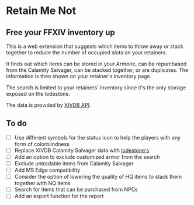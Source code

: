 # Retain Me Not
## Free your FFXIV inventory up

This is a web extension that suggests which items to throw away or stack together to reduce the number of occupied slots on your retainers.

It finds out which items can be stored in your Armoire, can be repurchased from the Calamity Salvager, can be stacked together, or are duplicates.
The information is then shown on your retainer's inventory page.

The search is limited to your retainers' inventory since it's the only storage exposed on the lodestone.

The data is provided by [XIVDB API](/xivdb/api).

## To do
- [ ] Use different symbols for the status icon to help the players with any form of colorblindness
- [ ] Replace XIVDB Calamity Salvager data with [lodestone's](https://eu.finalfantasyxiv.com/lodestone/playguide/db/shop/9d03aec955c/?type=gil)
- [ ] Add an option to exclude customized armor from the search
- [ ] Exclude untradable items from Calamity Salvager
- [ ] Add MS Edge compatibility
- [ ] Consider the option of lowering the quality of HQ items to stack them together with NQ items
- [ ] Search for items that can be purchased from NPCs
- [ ] Add an export function for the report
